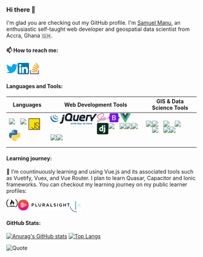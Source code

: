 ### Hi there 👋

I'm glad you are checking out my GitHub profile. I'm [Samuel Manu](https://sammyhawkrad.github.io), an enthusiastic self-taught web developer and geospatial data scientist from Accra, Ghana 🇬🇭. 

#### 📫 How to reach me:
<div>
<a href="https://twitter.com/sammyhakrad">
  <img align="left" width=30 src="assets/logos/twitter.svg">
</a>    
<a href="https://linkedin.com/in/sammyhakrad">
  <img align="left" width=30 src="assets/logos/linkedin.svg">
</a>
<a href="https://stackoverflow.com/users/12571438/sammyhawkrad">
  <img align="left" width=30 src="assets/logos/stackoverflow.svg">
</a>
</div>

<br>
<br>

#### Languages and Tools:


| Languages                                                                                                                                                                                                                                                                                                                                                                                                                                              | Web Development Tools                                                                                                                                                                                                                                                                                                                                                                                                                                                                                                                                                                                                                                                                                                                                                                                                                                                                                                                                                        | GIS & Data Science Tools                                                                                                                                                                                                                                                                                                                                                                                                                                                                                                                                                                                                                                                                                                                               |
|--------------------------------------------------------------------------------------------------------------------------------------------------------------------------------------------------------------------------------------------------------------------------------------------------------------------------------------------------------------------------------------------------------------------------------------------------------|------------------------------------------------------------------------------------------------------------------------------------------------------------------------------------------------------------------------------------------------------------------------------------------------------------------------------------------------------------------------------------------------------------------------------------------------------------------------------------------------------------------------------------------------------------------------------------------------------------------------------------------------------------------------------------------------------------------------------------------------------------------------------------------------------------------------------------------------------------------------------------------------------------------------------------------------------------------------------|--------------------------------------------------------------------------------------------------------------------------------------------------------------------------------------------------------------------------------------------------------------------------------------------------------------------------------------------------------------------------------------------------------------------------------------------------------------------------------------------------------------------------------------------------------------------------------------------------------------------------------------------------------------------------------------------------------------------------------------------------------|
| <div> <img align="left" width=30 src="https://upload.wikimedia.org/wikipedia/commons/thumb/6/61/HTML5_logo_and_wordmark.svg/512px-HTML5_logo_and_wordmark.svg.png"> <img align="left" width=22 src="https://upload.wikimedia.org/wikipedia/commons/thumb/d/d5/CSS3_logo_and_wordmark.svg/363px-CSS3_logo_and_wordmark.svg.png"> <img align="left" width=30 src="assets/logos/js.svg"> <img align="left" width=30 src="assets/logos/python.svg"> </div> | <div>  <img align="left" height=30 src="assets/logos/jQuery.svg"> <img align="left" width=30 src="assets/logos/sass.svg"> <img align="left" width=30 src="assets/logos/bootstrap.svg"> <img align="left" width=30 src="assets/logos/vue.svg"> <img align="left" width=30 src="assets/logos/django.svg"> <img align="left" width=30 src="https://upload.wikimedia.org/wikipedia/commons/2/29/Postgresql_elephant.svg"> <img align="left" height=30 src="https://upload.wikimedia.org/wikipedia/commons/e/eb/MongoDB_Logo.png"> <img align="left" height=30 src="https://upload.wikimedia.org/wikipedia/commons/b/b8/Netlify_logo.svg"> <img align="left" height=30 src="https://upload.wikimedia.org/wikipedia/commons/e/ec/Heroku_logo.svg"> <img align="left" height=30 src="https://nodejs.org/static/images/logos/nodejs-new-pantone-black.svg"> <img align="left" height=30 src="https://cdn.icon-icons.com/icons2/2699/PNG/512/expressjs_logo_icon_169185.png">  </div> | <div>  <img align="left" height=30 src="https://upload.wikimedia.org/wikipedia/commons/9/91/QGIS_logo_new.svg"> <img align="left" width=30 src="https://upload.wikimedia.org/wikipedia/commons/d/df/ArcGIS_logo.png"> <img align="left" width=30 src="https://upload.wikimedia.org/wikipedia/commons/c/cf/New_Power_BI_Logo.svg"> <img align="left" width=30 src="https://wiki.openstreetmap.org/w/images/d/d1/OpenStreetMap-Logo.svg"> <img align="left" width=30 src="https://upload.wikimedia.org/wikipedia/commons/7/7b/Logo_square_postgis.png"> <img align="left" height=30 src="https://upload.wikimedia.org/wikipedia/commons/e/ed/Pandas_logo.svg"> <img align="left" width=30 src="https://geopandas.org/_images/geopandas_icon.png"> </div> |

#### Learning journey:

🌱 I’m countinuously learning and using Vue.js and its associated tools such as Vuetify, Vuex, and Vue Router. I plan to learn Quasar, Capacitor and Ionic frameworks.
You can checkout my learning journey on my public learner profiles:

<div>

<div>
<a href="https://www.freecodecamp.org/_sammyhawkrad">
  <img align="left" width=30 src="assets/logos/freeCodeCamp.svg">
</a>    
<a href="https://app.pluralsight.com/profile/sammyhawkrad">
  <img align="left" height=30 src="assets/logos/pluralsight.svg">
</a>
<a href="https://www.frontendmentor.io/profile/sammyhawkrad">
  <img align="left" width=30 src="assets/logos/frontend-mentor.svg">
</a>

</div>

<br>
<br>

#### GitHub Stats:
  
[![Anurag's GitHub stats](https://github-readme-stats.vercel.app/api?username=sammyhawkrad&show_icons=true&include_all_commits=true&theme=dark)](https://github.com/anuraghazra/github-readme-stats)
[![Top Langs](https://github-readme-stats.vercel.app/api/top-langs/?username=sammyhawkrad&layout=compact&theme=dark&langs_count=6&include_all_commits=true)](https://github.com/anuraghazra/github-readme-stats)
  
  
  
![Quote](https://github-readme-quotes.herokuapp.com/quote?theme=dark&animation=default&layout=default&font=default)
<!--
**sammyhawkrad/sammyhawkrad** is a ✨ _special_ ✨ repository because its `README.md` (this file) appears on your GitHub profile.
<img align="left" width=30 src="">
Here are some ideas to get you started:

- 🔭 I’m currently working on ...
- 🌱 I’m currently learning ...
- 👯 I’m looking to collaborate on ...
- 🤔 I’m looking for help with ...
- 💬 Ask me about ...
- 📫 How to reach me: ...
- 😄 Pronouns: ...
- ⚡ Fun fact: ...
Languages
<div>
<img align="left" width=30 src="https://upload.wikimedia.org/wikipedia/commons/thumb/6/61/HTML5_logo_and_wordmark.svg/512px-HTML5_logo_and_wordmark.svg.png">
<img align="left" width=22 src="https://upload.wikimedia.org/wikipedia/commons/thumb/d/d5/CSS3_logo_and_wordmark.svg/363px-CSS3_logo_and_wordmark.svg.png">
<img align="left" width=30 src="assets/logos/js.svg">
<img align="left" width=30 src="assets/logos/python.svg">

</div>

<br>
<br>

Web Development Tools
<div>

<img align="left" height=30 src="assets/logos/jQuery.svg">
<img align="left" width=30 src="assets/logos/sass.svg">
<img align="left" width=30 src="assets/logos/bootstrap.svg">
<img align="left" width=30 src="assets/logos/vue.svg">
<img align="left" width=30 src="assets/logos/django.svg">
<img align="left" width=30 src="https://upload.wikimedia.org/wikipedia/commons/2/29/Postgresql_elephant.svg">
<img align="left" height=30 src="https://upload.wikimedia.org/wikipedia/commons/e/eb/MongoDB_Logo.png">
<img align="left" height=30 src="https://upload.wikimedia.org/wikipedia/commons/b/b8/Netlify_logo.svg">
<img align="left" height=30 src="https://upload.wikimedia.org/wikipedia/commons/e/ec/Heroku_logo.svg">
<img align="left" height=30 src="https://nodejs.org/static/images/logos/nodejs-new-pantone-black.svg">
<img align="left" height=30 src="https://cdn.icon-icons.com/icons2/2699/PNG/512/expressjs_logo_icon_169185.png">


</div>
<br>
<br>

GIS & Data Science Tools
<div>

<img align="left" height=30 src="https://upload.wikimedia.org/wikipedia/commons/9/91/QGIS_logo_new.svg">
<img align="left" width=30 src="https://upload.wikimedia.org/wikipedia/commons/d/df/ArcGIS_logo.png">
<img align="left" width=30 src="https://upload.wikimedia.org/wikipedia/commons/c/cf/New_Power_BI_Logo.svg">
<img align="left" width=30 src="https://wiki.openstreetmap.org/w/images/d/d1/OpenStreetMap-Logo.svg">
<img align="left" width=30 src="https://upload.wikimedia.org/wikipedia/commons/7/7b/Logo_square_postgis.png">
<img align="left" height=30 src="https://upload.wikimedia.org/wikipedia/commons/e/ed/Pandas_logo.svg">
<img align="left" width=30 src="https://geopandas.org/_images/geopandas_icon.png">

</div>

<br>
<br>

#### Wakatime Stats:
[![sammyhawkrad's wakatime stats](https://github-readme-stats.vercel.app/api/wakatime?username=sammyhawkrad&layout=compact&range=last_year)](https://github.com/anuraghazra/github-readme-stats)
-->

